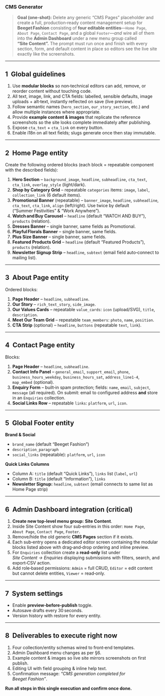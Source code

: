 ### CMS Generator

> **Goal (one‑shot):** Delete any generic “CMS Pages” placeholder and create a full, production‑ready content management setup for **Beeget Fashion** consisting of **four editable entities**—`Home Page`, `About Page`, `Contact Page`, and a global `Footer`—*and* wire all of them into the **Admin Dashboard** under a new menu group called **“Site Content”.** The prompt must run once and finish with every section, form, and default content in place so editors see the live site exactly like the screenshots.

---

## 1  Global guidelines

1. Use **modular blocks** so non‑technical editors can add, remove, or reorder content without touching code.
2. All text, image, link, and CTA fields: labelled, sensible defaults, image uploads + alt‑text, instantly reflected on save (live preview).
3. Follow semantic names (`hero_section`, `our_story_section`, etc.) and allow multiple instances where appropriate.
4. Provide **example content & images** that replicate the reference screenshots so the site looks complete immediately after publishing.
5. Expose `cta_text` + `cta_link` on every button.
6. Enable i18n on all text fields; slugs generate once then stay immutable.

---

## 2  Home Page entity

Create the following ordered blocks (each block = repeatable component with the described fields):

1. **Hero Section** – `background_image`, `headline`, `subheadline`, `cta_text`, `cta_link`, `overlay_style` (light/dark).
2. **Shop by Category Grid** – repeatable `categories` items: `image`, `label`, `collection_link` (6 default items).
3. **Promotional Banner** (repeatable) – `banner_image`, `headline`, `subheadline`, `cta_text`, `cta_link`, `align` (left/right). Use twice by default (“Summer Festivities” & “Work Anywhere”).
4. **Watch and Buy Carousel** – `headline` (default “WATCH AND BUY”), `products` (relation).
5. **Dresses Banner** – single banner, same fields as Promotional.
6. **Playful Florals Banner** – single banner, same fields.
7. **Plus Size Banner** – single banner, same fields.
8. **Featured Products Grid** – `headline` (default “Featured Products”), `products` (relation).
9. **Newsletter Signup Strip** – `headline`, `subtext` (email field auto‑connect to mailing list).

---

## 3  About Page entity

Ordered blocks:

1. **Page Header** – `headline`, `subheadline`.
2. **Our Story** – `rich_text_story`, `side_image`.
3. **Our Values Cards** – repeatable `value_cards`: `icon` (upload/SVG), `title`, `description`.
4. **Meet Our Team Grid** – repeatable `team_members`: `photo`, `name`, `position`.
5. **CTA Strip** (optional) – `headline`, `buttons` (repeatable `text`, `link`).

---

## 4  Contact Page entity

Blocks:

1. **Page Header** – `headline`, `subheadline`.
2. **Contact Info Panel** – `general_email`, `support_email`, `phone`, `business_hours_weekday`, `business_hours_sat`, `address_line1‑4`, `map_embed` (optional).
3. **Enquiry Form** – built‑in spam protection; fields: `name`, `email`, `subject`, `message` (all required). On submit: email to configured address **and** store in an `Enquiries` collection.
4. **Social Links Row** – repeatable `links`: `platform`, `url`, `icon`.

---

## 5  Global Footer entity

**Brand & Social**

- `brand_name` (default “Beeget Fashion”)
- `description_paragraph`
- `social_links` (repeatable): `platform`, `url`, `icon`

**Quick Links Columns**

- Column A: `title` (default “Quick Links”), `links` list (`label`, `url`)
- Column B: `title` (default “Information”), `links`
- **Newsletter Signup:** `headline`, `subtext` (email connects to same list as Home Page strip)

---

## 6  Admin Dashboard integration (critical)

1. **Create new top‑level menu group:** **Site Content**.
2. Inside Site Content show four sub‑entries in this order: `Home Page`, `About Page`, `Contact Page`, `Footer`.
3. Remove/hide the old generic **CMS Pages** section if it exists.
4. Each sub‑entry opens a dedicated editor screen containing the modular blocks listed above with drag‑and‑drop ordering and inline preview.
5. For `Enquiries` collection create a **read‑only** list under *Site Content → Enquiries* displaying submissions with filters, search, and export‑CSV action.
6. Add role‑based permissions: `Admin` = full CRUD, `Editor` = edit content but cannot delete entities, `Viewer` = read‑only.

---

## 7  System settings

- Enable **preview‑before‑publish** toggle.
- Autosave drafts every 30 seconds.
- Version history with restore for every entity.

---

## 8  Deliverables to execute right now

1. Four collection/entity schemas wired to front‑end templates.
2. Admin Dashboard menu changes as per §6.
3. Example content & images so live site mirrors screenshots on first publish.
4. Editing UI with field grouping & inline help text.
5. Confirmation message: *“CMS generation completed for Beeget Fashion”*.

**Run all steps in this single execution and confirm once done.**


